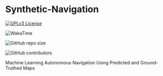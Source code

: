 # Synthetic-Navigation
[![GPLv3 License](https://img.shields.io/badge/License-GPL%20v3-yellow.svg?style=plastic)](https://opensource.org/licenses/)

![WakaTime](https://wakatime.com/badge/user/7919913e-2b0a-4282-ac37-f4ea394ea512/project/156adf16-08a9-40fd-b48b-fe54a393b572.svg?style=plastic)

![GitHub repo size](https://img.shields.io/github/repo-size/Rexicon226/Synthetic-Navigation?style=plastic)

![GitHub contributors](https://img.shields.io/github/contributors/Rexicon226/Synthetic-Navigation?color=%23A020F0&style=plastic)

Machine Learning Autonomous Navigation Using Predicted and Ground-Truthed Maps

